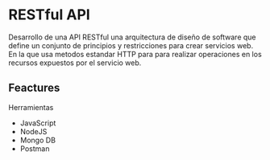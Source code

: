 # RESTful API
Desarrollo de una API RESTful una arquitectura de diseño de software que define un conjunto de principios y restricciones para crear servicios web. 
En la que usa metodos estandar HTTP para para realizar operaciones en los recursos expuestos por el servicio web. 
## Feactures 
Herramientas
- JavaScript 
- NodeJS 
- Mongo DB 
- Postman 
